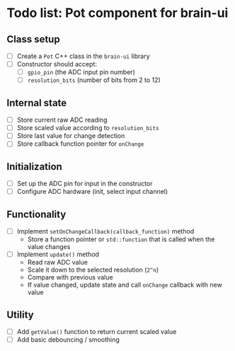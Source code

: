 # Todo list: Pot component for brain-ui

## Class setup
- [ ] Create a `Pot` C++ class in the `brain-ui` library
- [ ] Constructor should accept:
  - [ ] `gpio_pin` (the ADC input pin number)
  - [ ] `resolution_bits` (number of bits from 2 to 12)

## Internal state
- [ ] Store current raw ADC reading
- [ ] Store scaled value according to `resolution_bits`
- [ ] Store last value for change detection
- [ ] Store callback function pointer for `onChange`

## Initialization
- [ ] Set up the ADC pin for input in the constructor
- [ ] Configure ADC hardware (init, select input channel)

## Functionality
- [ ] Implement `setOnChangeCallback(callback_function)` method
  - Store a function pointer or `std::function` that is called when the value changes
- [ ] Implement `update()` method
  - Read raw ADC value
  - Scale it down to the selected resolution (`2^n`)
  - Compare with previous value
  - If value changed, update state and call `onChange` callback with new value

## Utility
- [ ] Add `getValue()` function to return current scaled value
- [ ] Add basic debouncing / smoothing